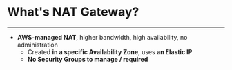 # What's NAT Gateway?
---

* **AWS-managed NAT**, higher bandwidth, high availability, no administration
	* Created **in a specific Availability Zone**, uses **an Elastic IP**
	* **No Security Groups to manage / required**